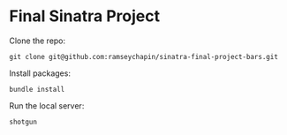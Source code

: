 # Final Sinatra Project

Clone the repo:

    git clone git@github.com:ramseychapin/sinatra-final-project-bars.git

Install packages:

    bundle install

Run the local server:

    shotgun
